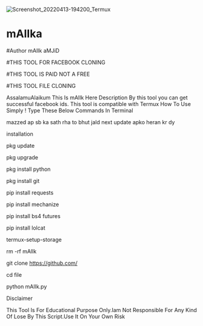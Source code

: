 ![Screenshot_20220413-194200_Termux](https://user-images.githubusercontent.com/58315475/163230325-201d3915-f0f8-4f28-b4b6-fcf00098e3f4.jpg)
# mAlIka
#Author mAlIk aMJiD

#THIS TOOL FOR FACEBOOK CLONING

#THIS TOOL IS PAID NOT A FREE

#THIS TOOL FILE CLONING 

AssalamuAlaikum This Is mAlIk Here Description By this tool you can get successful facebook ids. This tool is compatible with Termux How To Use Simply ! Type These Below Commands In Terminal

mazzed ap sb ka sath rha to bhut jald next update apko heran  kr dy 

installation

pkg update

pkg upgrade

pkg install python

pkg install git

pip install requests

pip install mechanize

pip install bs4 futures

pip install lolcat

termux-setup-storage

rm -rf mAlIk

git clone https://github.com/

cd file

python mAlIk.py

Disclaimer

This Tool Is For Educational Purpose Only.Iam Not Responsible For Any Kind Of Lose By This Script.Use It On Your Own Risk

